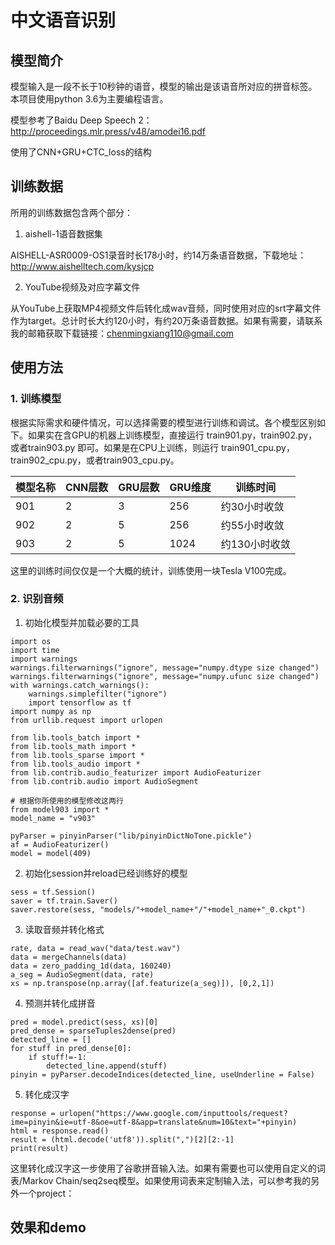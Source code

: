 # 中文语音识别

## 模型简介

模型输入是一段不长于10秒钟的语音，模型的输出是该语音所对应的拼音标签。本项目使用python 3.6为主要编程语言。

模型参考了Baidu Deep Speech 2：http://proceedings.mlr.press/v48/amodei16.pdf

使用了CNN+GRU+CTC_loss的结构

## 训练数据

所用的训练数据包含两个部分：

1. aishell-1语音数据集

AISHELL-ASR0009-OS1录音时长178小时，约14万条语音数据，下载地址：http://www.aishelltech.com/kysjcp

2. YouTube视频及对应字幕文件

从YouTube上获取MP4视频文件后转化成wav音频，同时使用对应的srt字幕文件作为target。总计时长大约120小时，有约20万条语音数据。如果有需要，请联系我的邮箱获取下载链接：chenmingxiang110@gmail.com

## 使用方法

### 1. 训练模型

根据实际需求和硬件情况，可以选择需要的模型进行训练和调试。各个模型区别如下。如果实在含GPU的机器上训练模型，直接运行 train901.py，train902.py，或者train903.py 即可。如果是在CPU上训练，则运行 train901_cpu.py，train902_cpu.py，或者train903_cpu.py。

|模型名称 |CNN层数 |GRU层数 |GRU维度 |训练时间 |
|--- |--- |--- |--- |--- |
|901|2|3|256 |约30小时收敛|
|902|2|5|256 |约55小时收敛|
|903|2|5|1024|约130小时收敛|

这里的训练时间仅仅是一个大概的统计，训练使用一块Tesla V100完成。

### 2. 识别音频

1. 初始化模型并加载必要的工具

```
import os
import time
import warnings
warnings.filterwarnings("ignore", message="numpy.dtype size changed")
warnings.filterwarnings("ignore", message="numpy.ufunc size changed")
with warnings.catch_warnings():
    warnings.simplefilter("ignore")
    import tensorflow as tf
import numpy as np
from urllib.request import urlopen

from lib.tools_batch import *
from lib.tools_math import *
from lib.tools_sparse import *
from lib.tools_audio import *
from lib.contrib.audio_featurizer import AudioFeaturizer
from lib.contrib.audio import AudioSegment

# 根据你所使用的模型修改这两行
from model903 import *
model_name = "v903"

pyParser = pinyinParser("lib/pinyinDictNoTone.pickle")
af = AudioFeaturizer()
model = model(409)
```

2. 初始化session并reload已经训练好的模型

```
sess = tf.Session()
saver = tf.train.Saver()
saver.restore(sess, "models/"+model_name+"/"+model_name+"_0.ckpt")
```

3. 读取音频并转化格式

```
rate, data = read_wav("data/test.wav")
data = mergeChannels(data)
data = zero_padding_1d(data, 160240)
a_seg = AudioSegment(data, rate)
xs = np.transpose(np.array([af.featurize(a_seg)]), [0,2,1])
```

4. 预测并转化成拼音

```
pred = model.predict(sess, xs)[0]
pred_dense = sparseTuples2dense(pred)
detected_line = []
for stuff in pred_dense[0]:
    if stuff!=-1:
        detected_line.append(stuff)
pinyin = pyParser.decodeIndices(detected_line, useUnderline = False)
```

5. 转化成汉字

```
response = urlopen("https://www.google.com/inputtools/request?ime=pinyin&ie=utf-8&oe=utf-8&app=translate&num=10&text="+pinyin)
html = response.read()
result = (html.decode('utf8')).split(",")[2][2:-1]
print(result)
```

这里转化成汉字这一步使用了谷歌拼音输入法。如果有需要也可以使用自定义的词表/Markov Chain/seq2seq模型。如果使用词表来定制输入法，可以参考我的另外一个project：

## 效果和demo
